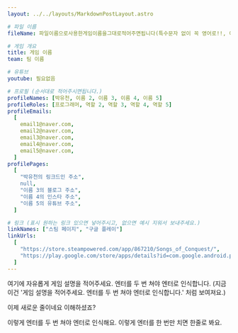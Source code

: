 ```yaml
---
layout: ../../layouts/MarkdownPostLayout.astro

# 파일 이름
fileName: 파일이름으로사용한게임이름을그대로적어주면됩니다(특수문자 없이 꼭 영어로!!, 이 괄호도 지워주세요)

# 게임 개요
title: 게임 이름
team: 팀 이름

# 유튜브
youtube: 필요없음

# 프로필 (순서대로 적어주시면됩니다.)
profileNames: [박유천, 이름 2, 이름 3, 이름 4, 이름 5]
profileRoles: [프로그래머, 역할 2, 역할 3, 역할 4, 역할 5]
profileEmails:
  [
    email1@naver.com,
    email2@naver.com,
    email3@naver.com,
    email4@naver.com,
    email5@naver.com,
  ]
profilePages:
  [
    "박유천의 링크드인 주소",
    null,
    "이름 3의 블로그 주소",
    "이름 4의 인스타 주소",
    "이름 5의 유튜브 주소",
  ]

# 링크 (표시 원하는 링크 있으면 넣어주시고, 없으면 예시 지워서 보내주세요.)
linkNames: ["스팀 페이지", "구글 플레이"]
linkUrls:
  [
    "https://store.steampowered.com/app/867210/Songs_of_Conquest/",
    "https://play.google.com/store/apps/details?id=com.google.android.play.games&hl=ko&pli=1",
  ]
---
```


여기에 자유롭게 게임 설명을 적어주세요.
엔터를 두 번 쳐야 엔터로 인식합니다. (지금 이건 '게임 설명을 적어주세요. 엔터를 두 번 쳐야 엔터로 인식합니다.' 처럼 보여져요.)

이제 새로운 줄이네요
이해하셨죠?

이렇게 엔터를 두 번 쳐야 엔터로 인식해요.
이렇게 엔터를 한 번만 치면 한줄로 봐요.
